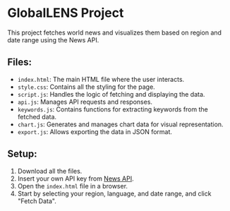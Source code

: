 # GlobalLENS Project

This project fetches world news and visualizes them based on region and date range using the News API.

## Files:

- `index.html`: The main HTML file where the user interacts.
- `style.css`: Contains all the styling for the page.
- `script.js`: Handles the logic of fetching and displaying the data.
- `api.js`: Manages API requests and responses.
- `keywords.js`: Contains functions for extracting keywords from the fetched data.
- `chart.js`: Generates and manages chart data for visual representation.
- `export.js`: Allows exporting the data in JSON format.

## Setup:

1. Download all the files.
2. Insert your own API key from [News API](https://newsapi.org/).
3. Open the `index.html` file in a browser.
4. Start by selecting your region, language, and date range, and click "Fetch Data".